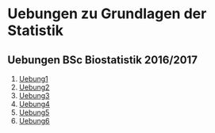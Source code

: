 Uebungen zu Grundlagen der Statistik
===

## Uebungen BSc Biostatistik 2016/2017

1. [Uebung1](Uebung1.md)
2. [Uebung2](Uebung2.md)
3. [Uebung3](Uebung3.md)
4. [Uebung4](Uebung4.md)
5. [Uebung5](Uebung5.md)
6. [Uebung6](Uebung6.md)
